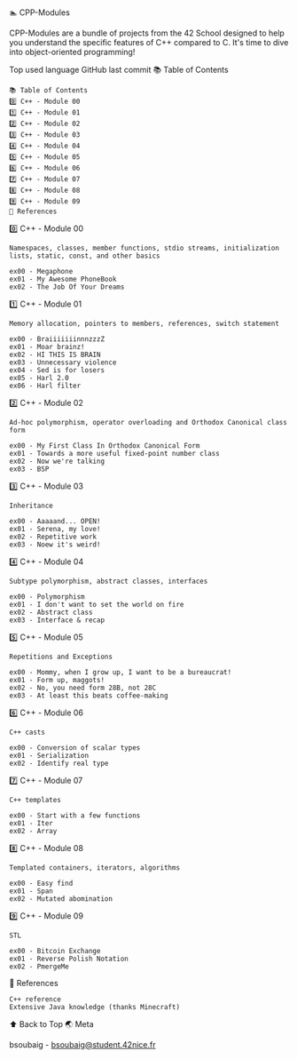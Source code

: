 🏊 CPP-Modules

CPP-Modules are a bundle of projects from the 42 School designed to help you understand the specific features of C++ compared to C. It's time to dive into object-oriented programming!

Top used language GitHub last commit
📚 Table of Contents

    📚 Table of Contents
    0️⃣ C++ - Module 00
    1️⃣ C++ - Module 01
    2️⃣ C++ - Module 02
    3️⃣ C++ - Module 03
    4️⃣ C++ - Module 04
    5️⃣ C++ - Module 05
    6️⃣ C++ - Module 06
    7️⃣ C++ - Module 07
    8️⃣ C++ - Module 08
    9️⃣ C++ - Module 09
    📎 References

0️⃣ C++ - Module 00

    Namespaces, classes, member functions, stdio streams, initialization lists, static, const, and other basics

    ex00 - Megaphone
    ex01 - My Awesome PhoneBook
    ex02 - The Job Of Your Dreams

1️⃣ C++ - Module 01

    Memory allocation, pointers to members, references, switch statement

    ex00 - BraiiiiiiinnnzzzZ
    ex01 - Moar brainz!
    ex02 - HI THIS IS BRAIN
    ex03 - Unnecessary violence
    ex04 - Sed is for losers
    ex05 - Harl 2.0
    ex06 - Harl filter

2️⃣ C++ - Module 02

    Ad-hoc polymorphism, operator overloading and Orthodox Canonical class form

    ex00 - My First Class In Orthodox Canonical Form
    ex01 - Towards a more useful fixed-point number class
    ex02 - Now we're talking
    ex03 - BSP

3️⃣ C++ - Module 03

    Inheritance

    ex00 - Aaaaand... OPEN!
    ex01 - Serena, my love!
    ex02 - Repetitive work
    ex03 - Noew it's weird!

4️⃣ C++ - Module 04

    Subtype polymorphism, abstract classes, interfaces

    ex00 - Polymorphism
    ex01 - I don't want to set the world on fire
    ex02 - Abstract class
    ex03 - Interface & recap

5️⃣ C++ - Module 05

    Repetitions and Exceptions

    ex00 - Mommy, when I grow up, I want to be a bureaucrat!
    ex01 - Form up, maggots!
    ex02 - No, you need form 28B, not 28C
    ex03 - At least this beats coffee-making

6️⃣ C++ - Module 06

    C++ casts

    ex00 - Conversion of scalar types
    ex01 - Serialization
    ex02 - Identify real type

7️⃣ C++ - Module 07

    C++ templates

    ex00 - Start with a few functions
    ex01 - Iter
    ex02 - Array

8️⃣ C++ - Module 08

    Templated containers, iterators, algorithms

    ex00 - Easy find
    ex01 - Span
    ex02 - Mutated abomination

9️⃣ C++ - Module 09

    STL

    ex00 - Bitcoin Exchange
    ex01 - Reverse Polish Notation
    ex02 - PmergeMe

📎 References

    C++ reference
    Extensive Java knowledge (thanks Minecraft)

⬆ Back to Top
🌏 Meta

bsoubaig - bsoubaig@student.42nice.fr
